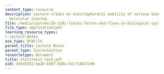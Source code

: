 ```yaml
---
content_type: resource
description: Lecture slides on electrophoretic mobility of various biomolecules and
  molecular sieving.
file: /media/courses/20-330j-fields-forces-and-flows-in-biological-systems-spring-2007/3de45552ba2bb507838ab3c714017a90_electrokin_lec5.pdf
file_type: application/pdf
learning_resource_types:
- Lecture Notes
ocw_type: OCWFile
parent_title: Lecture Notes
parent_type: CourseSection
resourcetype: Document
title: electrokin_lec5.pdf
uid: 3de45552-ba2b-b507-838a-b3c714017a90
---
```

